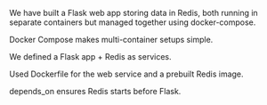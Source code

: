 We have built a Flask web app storing data in Redis, both running in separate containers but managed together using docker-compose.


Docker Compose makes multi-container setups simple.

We defined a Flask app + Redis as services.

Used Dockerfile for the web service and a prebuilt Redis image.

depends_on ensures Redis starts before Flask.
